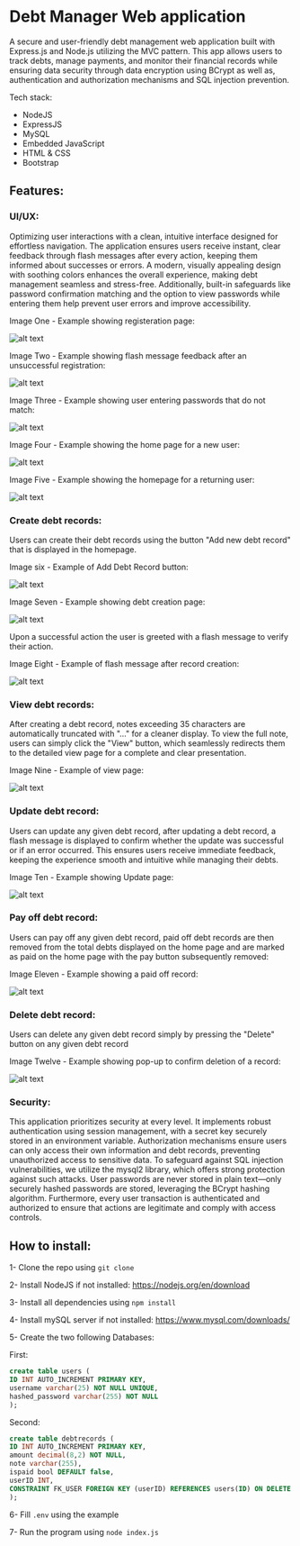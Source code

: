 # Debt Manager Web application
A secure and user-friendly debt management web application built with Express.js and Node.js utilizing the MVC pattern. This app allows users to track debts, manage payments, and monitor their financial records while ensuring data security through data encryption using BCrypt as well as, authentication and authorization mechanisms and SQL injection prevention.

Tech stack:

- NodeJS
- ExpressJS
- MySQL
- Embedded JavaScript
- HTML & CSS
- Bootstrap

## Features:
### UI/UX:
Optimizing user interactions with a clean, intuitive interface designed for effortless navigation. The application ensures users receive instant, clear feedback through flash messages after every action, keeping them informed about successes or errors. A modern, visually appealing design with soothing colors enhances the overall experience, making debt management seamless and stress-free. Additionally, built-in safeguards like password confirmation matching and the option to view passwords while entering them help prevent user errors and improve accessibility.

Image One - Example showing registeration page:

![alt text](RMImages/image.png)

Image Two - Example showing flash message feedback after an unsuccessful registration:

![alt text](RMImages/image-1.png)

Image Three - Example showing user entering passwords that do not match:

![alt text](RMImages/image-2.png)

Image Four - Example showing the home page for a new user:

![alt text](RMImages/image-3.png)

Image Five - Example showing the homepage for a returning user:

![alt text](RMImages/image-4.png)

### Create debt records:
Users can create their debt records using the button "Add new debt record" that is displayed in the homepage.

Image six - Example of Add Debt Record button:

![alt text](RMImages/image-5.png)

Image Seven - Example showing debt creation page:

![alt text](RMImages/image-6.png)

Upon a successful action the user is greeted with a flash message to verify their action.

Image Eight - Example of flash message after record creation:

![alt text](RMImages/image-7.png)

### View debt records:
After creating a debt record, notes exceeding 35 characters are automatically truncated with "..." for a cleaner display. To view the full note, users can simply click the "View" button, which seamlessly redirects them to the detailed view page for a complete and clear presentation.

Image Nine - Example of view page:

![alt text](RMImages/image-8.png)

### Update debt record: 
Users can update any given debt record, after updating a debt record, a flash message is displayed to confirm whether the update was successful or if an error occurred. This ensures users receive immediate feedback, keeping the experience smooth and intuitive while managing their debts.

Image Ten - Example showing Update page:

![alt text](RMImages/image-9.png)

### Pay off debt record:
Users can pay off any given debt record, paid off debt records are then removed from the total debts displayed on the home page and are marked as paid on the home page with the pay button subsequently removed:

Image Eleven - Example showing a paid off record:

![alt text](RMImages/image-10.png)

### Delete debt record:
Users can delete any given debt record simply by pressing the "Delete" button on any given debt record

Image Twelve - Example showing pop-up to confirm deletion of a record:

![alt text](RMImages/image-11.png)

### Security:
This application prioritizes security at every level. It implements robust authentication using session management, with a secret key securely stored in an environment variable. Authorization mechanisms ensure users can only access their own information and debt records, preventing unauthorized access to sensitive data. To safeguard against SQL injection vulnerabilities, we utilize the mysql2 library, which offers strong protection against such attacks. User passwords are never stored in plain text—only securely hashed passwords are stored, leveraging the BCrypt hashing algorithm. Furthermore, every user transaction is authenticated and authorized to ensure that actions are legitimate and comply with access controls.
## How to install:

1- Clone the repo using ```git clone```

2- Install NodeJS if not installed: https://nodejs.org/en/download

3- Install all dependencies using ```npm install```

4- Install mySQL server if not installed: https://www.mysql.com/downloads/ 

5- Create the two following Databases:

First:
```sql
create table users (
ID INT AUTO_INCREMENT PRIMARY KEY,
username varchar(25) NOT NULL UNIQUE,
hashed_password varchar(255) NOT NULL
);
```
Second:
```sql
create table debtrecords (
ID INT AUTO_INCREMENT PRIMARY KEY,
amount decimal(8,2) NOT NULL,
note varchar(255),
ispaid bool DEFAULT false,
userID INT,
CONSTRAINT FK_USER FOREIGN KEY (userID) REFERENCES users(ID) ON DELETE SET NULL
);
```
6- Fill ```.env``` using the example

7- Run the program using ```node index.js```